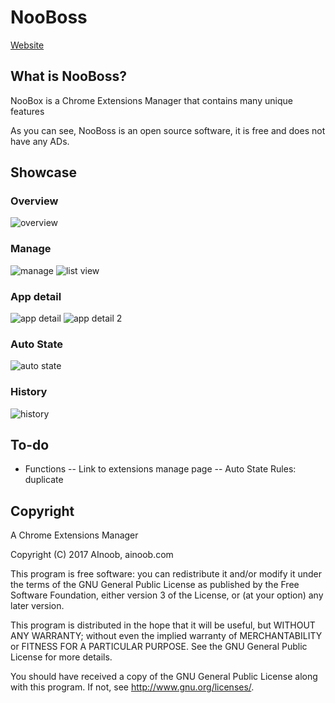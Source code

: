 # NooBoss
[Website](https://ainoob.com/project/nooboss)

## What is NooBoss?
NooBox is a Chrome Extensions Manager that contains many unique features

As you can see, NooBoss is an open source software, it is free and does not have any ADs.

## Showcase

### Overview
![overview](https://ainoob.com/crx/nooboss/overview.png)

### Manage
![manage](https://ainoob.com/crx/nooboss/manage_1.png)
![list view](https://ainoob.com/crx/nooboss/manage_2.png)

### App detail
![app detail](https://ainoob.com/crx/nooboss/app_1.png)
![app detail 2](https://ainoob.com/crx/nooboss/app_2.png)

### Auto State
![auto state](https://ainoob.com/crx/nooboss/autostate.png)

### History
![history](https://ainoob.com/crx/nooboss/history.png)

## To-do
- Functions
-- Link to extensions manage page
-- Auto State Rules: duplicate

## Copyright

A Chrome Extensions Manager

Copyright (C) 2017  AInoob, ainoob.com

This program is free software: you can redistribute it and/or modify
it under the terms of the GNU General Public License as published by
the Free Software Foundation, either version 3 of the License, or
(at your option) any later version.

This program is distributed in the hope that it will be useful,
but WITHOUT ANY WARRANTY; without even the implied warranty of
MERCHANTABILITY or FITNESS FOR A PARTICULAR PURPOSE.  See the
GNU General Public License for more details.

You should have received a copy of the GNU General Public License
along with this program.  If not, see <http://www.gnu.org/licenses/>.
